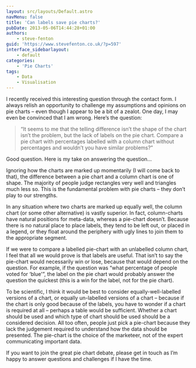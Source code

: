 ```yaml
---
layout: src/layouts/Default.astro
navMenu: false
title: 'Can labels save pie charts?'
pubDate: 2013-05-06T14:44:28+01:00
authors:
    - steve-fenton
guid: 'https://www.stevefenton.co.uk/?p=597'
interface_sidebarlayout:
    - default
categories:
    - 'Pie Charts'
tags:
    - Data
    - Visualisation
---
```


I recently received this interesting question through the contact form. I always relish an opportunity to challenge my assumptions and opinions on pie charts – even though I appear to be a bit of a zealot. One day, I may even be convinced that I am wrong. Here’s the question:

> “It seems to me that the telling difference isn’t the shape of the chart isn’t the problem, but the lack of labels on the pie chart. Compare a pie chart with percentages labelled with a column chart without percentages and wouldn’t you have similar problems?”

Good question. Here is my take on answering the question…

Ignoring how the charts are marked up momentarily (I will come back to that), the difference between a pie chart and a column chart is one of shape. The majority of people judge rectangles very well and triangles much less so. This is the fundamental problem with pie charts – they don’t play to our strengths.

In any situation where two charts are marked up equally well, the column chart (or some other alternative) is vastly superior. In fact, column-charts have natural positions for meta-data, whereas a pie-chart doesn’t. Because there is no natural place to place labels, they tend to be left out, or placed in a legend, or they float around the periphery with ugly lines to join them to the appropriate segment.

If we were to compare a labelled pie-chart with an unlabelled column chart, I feel that all we would prove is that labels are useful. That isn’t to say the pie-chart would necessarily win or lose, because that would depend on the question. For example, if the question was “what percentage of people voted for ‘blue'”, the label on the pie chart would probably answer the question the quickest (this is a win for the label, not for the pie chart).

To be scientific, I think it would be best to consider equally-well-labelled versions of a chart, or equally un-labelled versions of a chart – because if the chart is only good because of the labels, you have to wonder if a chart is required at all – perhaps a table would be sufficient. Whether a chart should be used and which type of chart should be used should be a considered decision. All too often, people just pick a pie-chart because they lack the judgement required to understand how the data should be presented. The pie-chart is the choice of the marketeer, not of the expert communicating important data.

If you want to join the great pie chart debate, please get in touch as I’m happy to answer questions and challenges if I have the time.